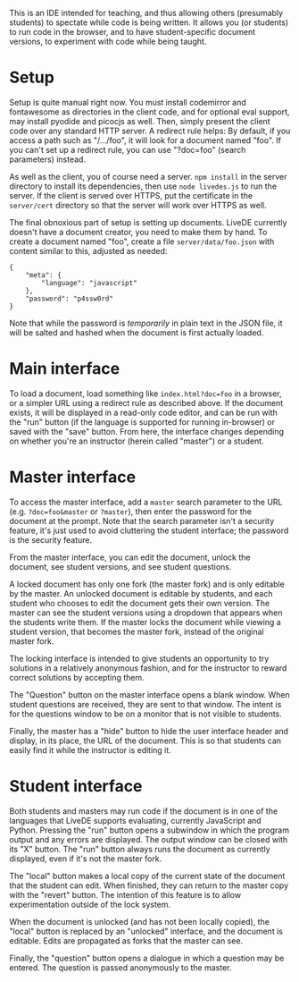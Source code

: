This is an IDE intended for teaching, and thus allowing others (presumably
students) to spectate while code is being written. It allows you (or students)
to run code in the browser, and to have student-specific document versions, to
experiment with code while being taught.


# Setup

Setup is quite manual right now. You must install codemirror and fontawesome as
directories in the client code, and for optional eval support, may install
pyodide and picocjs as well. Then, simply present the client code over any
standard HTTP server. A redirect rule helps: By default, if you access a path
such as "/.../foo", it will look for a document named "foo". If you can't set
up a redirect rule, you can use "?doc=foo" (search parameters) instead.

As well as the client, you of course need a server. `npm install` in the server
directory to install its dependencies, then use `node livedes.js` to run the
server. If the client is served over HTTPS, put the certificate in the
`server/cert` directory so that the server will work over HTTPS as well.

The final obnoxious part of setup is setting up documents. LiveDE currently
doesn't have a document creator, you need to make them by hand. To create a
document named "foo", create a file `server/data/foo.json` with content similar
to this, adjusted as needed:

```
{
    "meta": {
        "language": "javascript"
    },
    "password": "p4ssw0rd"
}
```

Note that while the password is *temporarily* in plain text in the JSON file,
it will be salted and hashed when the document is first actually loaded.


# Main interface

To load a document, load something like `index.html?doc=foo` in a browser, or a
simpler URL using a redirect rule as described above. If the document exists,
it will be displayed in a read-only code editor, and can be run with the "run"
button (if the language is supported for running in-browser) or saved with the
"save" button. From here, the interface changes depending on whether you're an
instructor (herein called "master") or a student.


# Master interface

To access the master interface, add a `master` search parameter to the URL
(e.g. `?doc=foo&master` or `?master`), then enter the password for the document
at the prompt. Note that the search parameter isn't a security feature, it's
just used to avoid cluttering the student interface; the password is the
security feature.

From the master interface, you can edit the document, unlock the document, see
student versions, and see student questions.

A locked document has only one fork (the master fork) and is only editable by
the master. An unlocked document is editable by students, and each student who
chooses to edit the document gets their own version. The master can see the
student versions using a dropdown that appears when the students write them. If
the master locks the document while viewing a student version, that becomes the
master fork, instead of the original master fork.

The locking interface is intended to give students an opportunity to try
solutions in a relatively anonymous fashion, and for the instructor to reward
correct solutions by accepting them.

The "Question" button on the master interface opens a blank window. When
student questions are received, they are sent to that window. The intent is for
the questions window to be on a monitor that is not visible to students.

Finally, the master has a "hide" button to hide the user interface header and
display, in its place, the URL of the document. This is so that students can
easily find it while the instructor is editing it.


# Student interface

Both students and masters may run code if the document is in one of the
languages that LiveDE supports evaluating, currently JavaScript and Python.
Pressing the "run" button opens a subwindow in which the program output and any
errors are displayed. The output window can be closed with its "X" button. The
"run" button always runs the document as currently displayed, even if it's not
the master fork.

The "local" button makes a local copy of the current state of the document that
the student can edit. When finished, they can return to the master copy with
the "revert" button. The intention of this feature is to allow experimentation
outside of the lock system.

When the document is unlocked (and has not been locally copied), the "local"
button is replaced by an "unlocked" interface, and the document is editable.
Edits are propagated as forks that the master can see.

Finally, the "question" button opens a dialogue in which a question may be
entered. The question is passed anonymously to the master.
